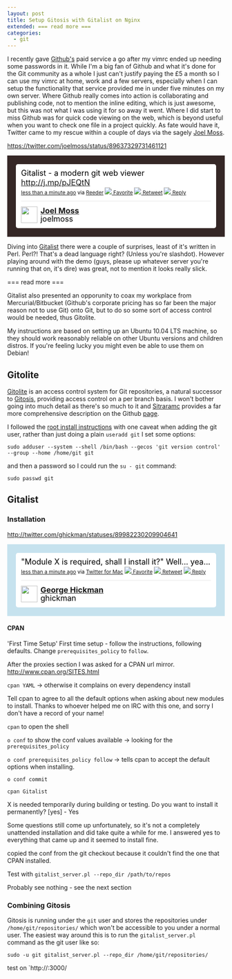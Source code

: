 ```yaml
---
layout: post
title: Setup Gitosis with Gitalist on Nginx
extended: === read more ===
categories:
  - git
---
```

I recently gave [Github's](https://github.com/) paid service a go after my vimrc ended up needing some passwords in it. While I'm a big fan of Github and what it's done for the Git community as a whole I just can't justify paying the £5 a month so I can use my vimrc at home, work and a few servers, especially when I can setup the functionality that service provided me in under five minutes on my own server. Where Github really comes into action is collaborating and publishing code, not to mention the inline editing, which is just awesome, but this was not what I was using it for so away it went. Where I did start to miss Github was for quick code viewing on the web, which is beyond useful when you want to check one file in a project quickly. As fate would have it, Twitter came to my rescue within a couple of days via the sagely [Joel Moss](http://developwithstyle.com/).

https://twitter.com/joelmoss/status/89637329731461121
<!-- https://twitter.com/joelmoss/status/89637329731461121 --> <style type='text/css'>.bbpBox89637329731461121 {background:url(http://a1.twimg.com/images/themes/theme5/bg.gif) #352726;padding:20px;} p.bbpTweet{background:#fff;padding:10px 12px 10px 12px;margin:0;min-height:48px;color:#000;font-size:18px !important;line-height:22px;-moz-border-radius:5px;-webkit-border-radius:5px} p.bbpTweet span.metadata{display:block;width:100%;clear:both;margin-top:8px;padding-top:12px;height:40px;border-top:1px solid #fff;border-top:1px solid #e6e6e6} p.bbpTweet span.metadata span.author{line-height:19px} p.bbpTweet span.metadata span.author img{float:left;margin:0 7px 0 0px;width:38px;height:38px} p.bbpTweet a:hover{text-decoration:underline}p.bbpTweet span.timestamp{font-size:12px;display:block}</style> <div class='bbpBox89637329731461121'><p class='bbpTweet'>Gitalist - a modern git web viewer <a href="http://j.mp/pJEQtN" rel="nofollow">http://j.mp/pJEQtN</a><span class='timestamp'><a title='Sat Jul 09 10:09:39 +0000 2011' href='https://twitter.com/joelmoss/status/89637329731461121'>less than a minute ago</a> via <a href="http://reederapp.com" rel="nofollow">Reeder</a> <a href='http://twitter.com/intent/favorite?tweet_id=89637329731461121'><img src='http://si0.twimg.com/images/dev/cms/intents/icons/favorite.png' /> Favorite</a> <a href='http://twitter.com/intent/retweet?tweet_id=89637329731461121'><img src='http://si0.twimg.com/images/dev/cms/intents/icons/retweet.png' /> Retweet</a> <a href='http://twitter.com/intent/tweet?in_reply_to=89637329731461121'><img src='http://si0.twimg.com/images/dev/cms/intents/icons/reply.png' /> Reply</a></span><span class='metadata'><span class='author'><a href='http://twitter.com/joelmoss'><img src='http://a2.twimg.com/profile_images/1208340303/pocoyo_avatar_normal.png' /></a><strong><a href='http://twitter.com/joelmoss'>Joel Moss</a></strong><br/>joelmoss</span></span></p></div> <!-- end of tweet -->

Diving into [Gitalist](http://www.gitalist.com/) there were a couple of surprises, least of it's written in Perl. Perl?! That's a dead language right? (Unless you're slashdot). However playing around with the demo (guys, please up whatever server you're running that on, it's dire) was great, not to mention it looks really slick.

=== read more ===

Gitalist also presented an opporunity to coax my workplace from Mercurial/Bitbucket (Github's corporate pricing has so far been the major reason not to use Git) onto Git, but to do so some sort of access control would be needed, thus Gitolite.

My instructions are based on setting up an Ubuntu 10.04 LTS machine, so they should work reasonably reliable on other Ubuntu versions and children distros. If you're feeling lucky you might even be able to use them on Debian!

## Gitolite
[Gitolite](https://github.com/sitaramc/gitolite) is an access control system for Git repositories, a natural successor to [Gitosis](http://scie.nti.st/2007/11/14/hosting-git-repositories-the-easy-and-secure-way), providing access control on a per branch basis. I won't bother going into much detail as there's so much to it and [Sitraramc](http://sitaramc.blogspot.com/) provides a far more comprehensive description on the Github [page](https://github.com/sitaramc/gitolite/wiki/).

I followed the [root install instructions](http://sitaramc.github.com/gitolite/doc/1-INSTALL.html#_root_method) with one caveat when adding the git user, rather than just doing a plain `useradd git` I set some options:

`sudo adduser --system --shell /bin/bash --gecos 'git version control' --group --home /home/git git`

and then a password so I could run the `su - git` command:

`sudo passwd git`

## Gitalist
### Installation

http://twitter.com/ghickman/statuses/89982230209904641

<!-- http://twitter.com/ghickman/statuses/89982230209904641 --> <style type='text/css'>.bbpBox89982230209904641 {background:url(http://a1.twimg.com/images/themes/theme2/bg.gif) #C6E2EE;padding:20px;} p.bbpTweet{background:#fff;padding:10px 12px 10px 12px;margin:0;min-height:48px;color:#000;font-size:18px !important;line-height:22px;-moz-border-radius:5px;-webkit-border-radius:5px} p.bbpTweet span.metadata{display:block;width:100%;clear:both;margin-top:8px;padding-top:12px;height:40px;border-top:1px solid #fff;border-top:1px solid #e6e6e6} p.bbpTweet span.metadata span.author{line-height:19px} p.bbpTweet span.metadata span.author img{float:left;margin:0 7px 0 0px;width:38px;height:38px} p.bbpTweet a:hover{text-decoration:underline}p.bbpTweet span.timestamp{font-size:12px;display:block}</style> <div class='bbpBox89982230209904641'><p class='bbpTweet'>"Module X is required, shall I install it?" Well… yea…<span class='timestamp'><a title='Sun Jul 10 09:00:10 +0000 2011' href='http://twitter.com/ghickman/statuses/89982230209904641'>less than a minute ago</a> via <a href="http://itunes.apple.com/us/app/twitter/id409789998?mt=12" rel="nofollow">Twitter for Mac</a> <a href='http://twitter.com/intent/favorite?tweet_id=89982230209904641'><img src='http://si0.twimg.com/images/dev/cms/intents/icons/favorite.png' /> Favorite</a> <a href='http://twitter.com/intent/retweet?tweet_id=89982230209904641'><img src='http://si0.twimg.com/images/dev/cms/intents/icons/retweet.png' /> Retweet</a> <a href='http://twitter.com/intent/tweet?in_reply_to=89982230209904641'><img src='http://si0.twimg.com/images/dev/cms/intents/icons/reply.png' /> Reply</a></span><span class='metadata'><span class='author'><a href='http://twitter.com/ghickman'><img src='http://a0.twimg.com/profile_images/1258522839/gravatar_normal.jpeg' /></a><strong><a href='http://twitter.com/ghickman'>George Hickman</a></strong><br/>ghickman</span></span></p></div> <!-- end of tweet -->

#### CPAN
'First Time Setup'
First time setup - follow the instructions, following defaults. Change `prerequisites_policy` to `follow`.

After the proxies section I was asked for a CPAN url mirror. http://www.cpan.org/SITES.html

`cpan YAML` -> otherwise it complains on every dependency install


Tell cpan to agree to all the default options when asking about new modules to install. Thanks to whoever helped me on IRC with this one, and sorry I don't have a record of your name!

`cpan` to open the shell

`o conf` to show the conf values available -> looking for the `prerequisites_policy`

`o conf prerequisites_policy follow` -> tells cpan to accept the default options when installing.

`o conf commit`

`cpan Gitalist`

X is needed temporarily during building or testing. Do you want to install it permanently? [yes] - Yes

Some questions still come up unfortunately, so it's not a completely unattended installation and did take quite a while for me. I answered yes to everything that came up and it seemed to install fine.

copied the conf from the git checkout because it couldn't find the one that CPAN installed.

Test with `gitalist_server.pl --repo_dir /path/to/repos`

Probably see nothing - see the next section

### Combining Gitosis
Gitosis is running under the `git` user and stores the repositories under `/home/git/repositories/` which won't be accessible to you under a normal user. The easiest way around this is to run the `gitalist_server.pl` command as the git user like so:

`sudo -u git gitalist_server.pl --repo_dir /home/git/repositories/`

test on `http://<server>:3000/


